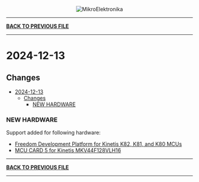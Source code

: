 <p align="center">
  <img src="http://www.mikroe.com/img/designs/beta/logo_small.png?raw=true" alt="MikroElektronika"/>
</p>

---

**[BACK TO PREVIOUS FILE](../changelog.md)**

---

# 2024-12-13

## Changes

- [2024-12-13](#2024-12-13)
  - [Changes](#changes)
    - [NEW HARDWARE](#new-hardware)

### NEW HARDWARE

Support added for following hardware:

+ [Freedom Development Platform for Kinetis K82, K81, and K80 MCUs](https://www.nxp.com/design/design-center/development-boards-and-designs/general-purpose-mcus/freedom-development-platform-for-kinetis-k82-k81-and-k80-mcus:FRDM-K82F)
+ [MCU CARD 5 for Kinetis MKV44F128VLH16](https://www.mikroe.com/mcu-card-5-for-kinetis-mkv44f128vlh16)

---

**[BACK TO PREVIOUS FILE](../changelog.md)**

---
